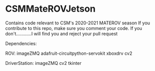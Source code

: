 # CSMMateROVJetson
Contains code relevant to CSM's 2020-2021 MATEROV season
If you contribute to this repo, make sure you comment your code. If you don't............I will find you and reject your pull request

Dependencies:

ROV:
imageZMQ
adafruit-circuitpython-servokit
xboxdrv
cv2

DriverStation:
imageZMQ
cv2
tkinter